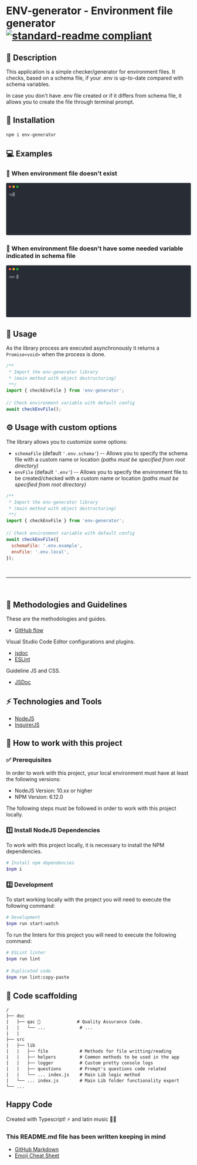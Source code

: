 # ENV-generator - Environment file generator [![standard-readme compliant](https://img.shields.io/badge/readme%20style-standard-brightgreen.svg?style=flat-square)](https://github.com/RichardLitt/standard-readme)


## 🔖 Description

This application is a simple checker/generator for environment files. It checks, based on a schema file, if your .env is up-to-date compared with schema variables. 

In case you don't have .env file created or if it differs from schema file, it allows you to create the file through terminal prompt.

## 📐 Installation
```bash
npm i env-generator
```
## 💻 Examples

### 🔴 When environment file doesn't exist
![Create file example](assets/create-file.svg)

### 🔵 When environment file doesn't have some needed variable indicated in schema file
![Update file example](assets/update-file.svg)

## 🚀 Usage

As the library process are executed asynchronously it returns a `Promise<void>` when the process is done.
```js
/**
 * Import the env-generator library
 * (main method with object destructuring)
 **/
import { checkEnvFile } from 'env-generator';

// Check environment variable with default config
await checkEnvFile();
```

## ⚙️ Usage with custom options

The library allows you to customize some options:
- `schemaFile` (default `'.env.schema'`) -- Allows you to specify the schema file with a custom name or location _(paths must be specified from root directory)_
- `envFile` (default `'.env'`) -- Allows you to specify the environment file to be created/checked with a custom name or location _(paths must be specified from root directory)_

```js
/**
 * Import the env-generator library
 * (main method with object destructuring)
 **/
import { checkEnvFile } from 'env-generator';

// Check environment variable with default config
await checkEnvFile({
  schemaFile: '.env.example',
  envFile: '.env.local',
});
```

<br/>

-------------------------------------------------
<br/>

## 📌 Methodologies and Guidelines

These are the methodologies and guides.

- [GitHub flow](https://guides.github.com/introduction/flow/)

Visual Studio Code Editor configurations and plugins.

- [jsdoc](https://marketplace.visualstudio.com/items?itemName=stevencl.addDocComments)
- [ESLint](https://marketplace.visualstudio.com/items?itemName=dbaeumer.vscode-eslint)

Guideline JS and CSS.

- [JSDoc](https://www.npmjs.com/package/eslint-plugin-jsdoc)

## ⚡️ Technologies and Tools

- [NodeJS](https://nodejs.org/)
- [InquirerJS](https://github.com/SBoudrias/Inquirer.js/)


## 👷 How to work with this project

### ✅ Prerequisites

In order to work with this project, your local environment must have at least the following versions:

* NodeJS Version: 10.xx or higher
* NPM Version: 6.12.0

The following steps must be followed in order to work with this project locally.

### 1️⃣ Install NodeJS Dependencies

To work with this project locally, it is necessary to install the NPM dependencies.

```bash
# Install npm dependencies
$npm i
```


### 2️⃣ Development

To start working locally with the project you will need to execute the following command:

```bash
# Development
$npm run start:watch
```

To run the linters for this project you will need to execute the following command:

```bash
# ESLint linter
$npm run lint

# Duplicated code
$npm run lint:copy-paste
```


## 📂 Code scaffolding

```any
/
├── doc
|   ├── qac 🔰              # Quality Assurance Code.
|   |   └── ...             # ...
|   |
├── src
|   ├── lib
|   |   ├── file            # Methods for file writting/reading
|   |   ├── helpers         # Common methods to be used in the app
|   |   ├── logger          # Custom pretty console logs
|   |   ├── questions       # Prompt's questions code related
|   |   └── ... index.js    # Main Lib logic method
|   └── ... index.js        # Main Lib folder functionality export
└── ...
```

## Happy Code

Created with Typescript! ⚡ and latin music 🎺🎵

### This README.md file has been written keeping in mind

- [GitHub Markdown](https://guides.github.com/features/mastering-markdown/)
- [Emoji Cheat Sheet](https://www.webfx.com/tools/emoji-cheat-sheet/)

